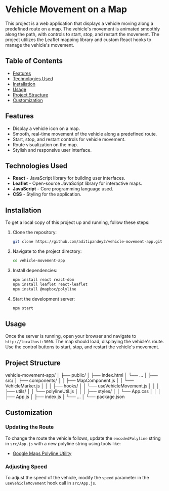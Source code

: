 # Vehicle Movement on a Map

This project is a web application that displays a vehicle moving along a predefined route on a map. The vehicle's movement is animated smoothly along the path, with controls to start, stop, and restart the movement. The project utilizes the Leaflet mapping library and custom React hooks to manage the vehicle's movement.

## Table of Contents

- [Features](#features)
- [Technologies Used](#technologies-used)
- [Installation](#installation)
- [Usage](#usage)
- [Project Structure](#project-structure)
- [Customization](#customization)

## Features

- Display a vehicle icon on a map.
- Smooth, real-time movement of the vehicle along a predefined route.
- Start, stop, and restart controls for vehicle movement.
- Route visualization on the map.
- Stylish and responsive user interface.

## Technologies Used

- **React** - JavaScript library for building user interfaces.
- **Leaflet** - Open-source JavaScript library for interactive maps.
- **JavaScript** - Core programming language used.
- **CSS** - Styling for the application.

## Installation

To get a local copy of this project up and running, follow these steps:

1. Clone the repository:
    ```bash
    git clone https://github.com/aditipandey2/vehicle-movement-app.git
    ```
2. Navigate to the project directory:
    ```bash
    cd vehicle-movement-app
    ```
3. Install dependencies:
    ```bash
    npm install react react-dom
    npm install leaflet react-leaflet
    npm install @mapbox/polyline
    ```
4. Start the development server:
    ```bash
    npm start
    ```

## Usage

Once the server is running, open your browser and navigate to `http://localhost:3000`. The map should load, displaying the vehicle's route. Use the control buttons to start, stop, and restart the vehicle's movement.

## Project Structure
vehicle-movement-app/
│
├── public/
│ ├── index.html
│ └── ...
│
├── src/
│ ├── components/
│ │ ├── MapComponent.js
│ │ └── VehicleMarker.js
│ │
│ ├── hooks/
│ │ └── useVehicleMovement.js
│ │
│ ├── utils/
│ │ └── polylineUtil.js
│ │
│ ├── styles/
│ │ └── App.css
│ │
│ ├── App.js
│ ├── index.js
│ └── ...
│
└── package.json


## Customization

### Updating the Route

To change the route the vehicle follows, update the `encodedPolyline` string in `src/App.js` with a new polyline string using tools like:

- [Google Maps Polyline Utility](https://developers.google.com/maps/documentation/utilities/polylineutility)

### Adjusting Speed

To adjust the speed of the vehicle, modify the `speed` parameter in the `useVehicleMovement` hook call in `src/App.js`.


